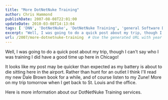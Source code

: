 ```yaml
---
title: "More DotNetNuke Training"
author: Chris Hammond
publishDate: 2007-08-08T22:01:00
updateDate: 2010-03-08T14:13:04
tags: [ 'DNN', 'DotNetNuke', 'DotNetNuke Training', 'general Software Development' ]
excerpt: "Well, I was going to do a quick post about my trip, though I can't say who I was training I did have a good time up here in Chicago!  It looks like my post may be quicker than expected as my battery is about to die sitting here in the airport. Rather than hunt for an outlet I think I'll read my new Dale Brown book for a while, and of course listen to my Zune! More on my trip tomorrow when I get back to St. Louis and the office. Here is more information about our DotNetNuke Training services. You can also see an ongoing blog post as I list off various topics that we offer DotNetNuke Training in. Posted from..."
url: /2007/more-dotnetnuke-training  # Use the generated URL with year
---
```

<p mce_keep="true">Well, I was going to do a quick post about my trip, though I can't say who I was training I did have a good time up here in Chicago!</p> <p mce_keep="true">It looks like my post may be quicker than expected as my battery is about to die sitting here in the airport. Rather than hunt for an outlet I think I'll read my new Dale Brown book for a while, and of course listen to my Zune! More on my trip tomorrow when I get back to St. Louis and the office.</p> <p>Here is more information about our DotNetNuke Training services.</p>
